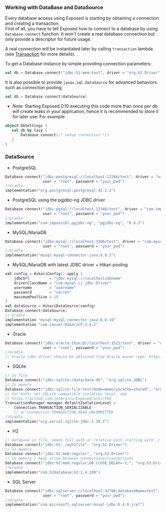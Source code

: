 ### Working with DataBase and DataSource
Every database access using Exposed is starting by obtaining a connection and creating a transaction.  
First of all, you have to tell Exposed how to connect to a database by using `Database.connect` function. 
It won't create a real database connection but only provide a descriptor for future usage.

A real connection will be instantiated later by calling `transaction` lambda (see [Transaction](https://github.com/JetBrains/Exposed/wiki/Transactions) for more details).

To get a Database instance by simple providing connection parameters:
```kotlin
val db = Database.connect("jdbc:h2:mem:test", driver = "org.h2.Driver")
```
It is also possible to provide `javax.sql.DataSource` for advanced behaviors such as connection pooling:
```kotlin
val db = Database.connect(dataSource)
```
* Note: Starting Exposed 0.10 executing this code more than once per db will create leaks in your application, hence it is recommended to store it for later use.
For example:
```kotlin
object DbSettings {
   val db by lazy { 
       Database.connect(/* setup connection */)
   }
}
```
### DataSource
* PostgreSQL
```kotlin
Database.connect("jdbc:postgresql://localhost:12346/test", driver = "org.postgresql.Driver", 
                 user = "root", password = "your_pwd")  
//Gradle
implementation("org.postgresql:postgresql:42.2.2")  
```
* PostgreSQL using the pgjdbc-ng JDBC driver
```kotlin
Database.connect("jdbc:pgsql://localhost:12346/test", driver = "com.impossibl.postgres.jdbc.PGDriver", 
                 user = "root", password = "your_pwd")  
//Gradle
implementation("com.impossibl.pgjdbc-ng", "pgjdbc-ng", "0.8.3")  
```
* MySQL/MariaDB
```kotlin
Database.connect("jdbc:mysql://localhost:3306/test", driver = "com.mysql.cj.jdbc.Driver", 
                 user = "root", password = "your_pwd")  
//Gradle
implementation("mysql:mysql-connector-java:8.0.2")
```
* MySQL/MariaDB with latest JDBC driver + Hikari pooling
```kotlin
val config = HikariConfig().apply {
    jdbcUrl         = "jdbc:mysql://localhost/dbname"
    driverClassName = "com.mysql.cj.jdbc.Driver"
    username        = "username"
    password        = "secret"
    maximumPoolSize = 10
}
val dataSource = HikariDataSource(config)
Database.connect(dataSource)
// Gradle
implementation "mysql:mysql-connector-java:8.0.19"
implementation "com.zaxxer:HikariCP:3.4.2"
```
* Oracle
```kotlin
Database.connect("jdbc:oracle:thin:@//localhost:1521/test", driver = "oracle.jdbc.OracleDriver", 
                 user = "root", password = "your_pwd")  
//Gradle
// Oracle jdbc-driver should be obtained from Oracle maven repo: https://blogs.oracle.com/dev2dev/get-oracle-jdbc-drivers-and-ucp-from-oracle-maven-repository-without-ides
```
+ SQLite
```kotlin
// In file
Database.connect("jdbc:sqlite:/data/data.db", "org.sqlite.JDBC")  
// In memory
Database.connect("jdbc:sqlite:file:test?mode=memory&cache=shared", "org.sqlite.JDBC")  
// For both: set SQLite compatible isolation level, see 
// https://github.com/JetBrains/Exposed/wiki/FAQ
TransactionManager.manager.defaultIsolationLevel = 
    Connection.TRANSACTION_SERIALIZABLE
    // or Connection.TRANSACTION_READ_UNCOMMITTED
//Gradle
implementation("org.xerial:sqlite-jdbc:3.30.1")  
```  
* H2
```kotlin
// Database in file, needs full path or relative path starting with ./
Database.connect("jdbc:h2:./myh2file", "org.h2.Driver")
// In memory
Database.connect("jdbc:h2:mem:regular", "org.h2.Driver")  
// In memory / keep alive between connections/transactions
Database.connect("jdbc:h2:mem:regular;DB_CLOSE_DELAY=-1;", "org.h2.Driver")  
//Gradle
implementation("com.h2database:h2:1.4.199")  
```  
* SQL Server
```kotlin
Database.connect("jdbc:sqlserver://localhost:32768;databaseName=test", "com.microsoft.sqlserver.jdbc.SQLServerDriver", 
                 user = "root", password = "your_pwd")  
//Gradle
implementation("com.microsoft.sqlserver:mssql-jdbc:6.4.0.jre7")  
```
